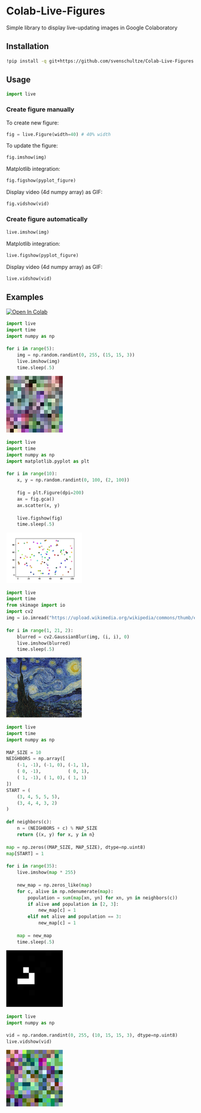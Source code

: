 # Colab-Live-Figures
Simple library to display live-updating images in Google Colaboratory

## Installation
```bash
!pip install -q git+https://github.com/svenschultze/Colab-Live-Figures
```

## Usage
```python
import live
```
### Create figure manually
To create new figure:
```python
fig = live.Figure(width=40) # 40% width
```

To update the figure:
```python
fig.imshow(img)
```

Matplotlib integration:
```python
fig.figshow(pyplot_figure)
```

Display video (4d numpy array) as GIF:
```python
fig.vidshow(vid)
```

### Create figure automatically
```python
live.imshow(img)
```

Matplotlib integration:
```python
live.figshow(pyplot_figure)
```

Display video (4d numpy array) as GIF:
```python
live.vidshow(vid)
```

## Examples
[![Open In Colab](https://colab.research.google.com/assets/colab-badge.svg)](https://colab.research.google.com/github/svenschultze/Colab-Live-Figures/blob/main/demo/demo.ipynb)

```python
import live
import time
import numpy as np

for i in range(5):
    img = np.random.randint(0, 255, (15, 15, 3))
    live.imshow(img)
    time.sleep(.5)
```

<img width="30%" src="https://github.com/svenschultze/Colab-Live-Figures/blob/main/demo/demo.gif?raw=true"/>

```python
import live
import time
import numpy as np
import matplotlib.pyplot as plt

for i in range(10):
    x, y = np.random.randint(0, 100, (2, 100))

    fig = plt.Figure(dpi=200)
    ax = fig.gca()
    ax.scatter(x, y)

    live.figshow(fig)
    time.sleep(.5)
```

<img width="40%" src="https://github.com/svenschultze/Colab-Live-Figures/blob/main/demo/matplotlib.gif?raw=true"/>

```python
import live
import time
from skimage import io
import cv2
img = io.imread("https://upload.wikimedia.org/wikipedia/commons/thumb/e/ea/Van_Gogh_-_Starry_Night_-_Google_Art_Project.jpg/757px-Van_Gogh_-_Starry_Night_-_Google_Art_Project.jpg")

for i in range(1, 21, 2):
    blurred = cv2.GaussianBlur(img, (i, i), 0)
    live.imshow(blurred)
    time.sleep(.5)
```

<img width="40%" src="https://github.com/svenschultze/Colab-Live-Figures/blob/main/demo/blur.gif?raw=true"/>


```python
import live
import time
import numpy as np

MAP_SIZE = 10
NEIGHBORS = np.array([
    (-1, -1), (-1, 0), (-1, 1),
    ( 0, -1),          ( 0, 1),
    ( 1, -1), ( 1, 0), ( 1, 1)
])
START = (
    (3, 4, 5, 5, 5), 
    (3, 4, 4, 3, 2)
)

def neighbors(c):
    n = (NEIGHBORS + c) % MAP_SIZE
    return {(x, y) for x, y in n}

map = np.zeros((MAP_SIZE, MAP_SIZE), dtype=np.uint8)
map[START] = 1

for i in range(35):
    live.imshow(map * 255)

    new_map = np.zeros_like(map)
    for c, alive in np.ndenumerate(map):
        population = sum(map[xn, yn] for xn, yn in neighbors(c))
        if alive and population in [2, 3]:
            new_map[c] = 1
        elif not alive and population == 3:
            new_map[c] = 1

    map = new_map    
    time.sleep(.5)
```
<img width="30%" src="https://github.com/svenschultze/Colab-Live-Figures/blob/main/demo/conway.gif?raw=true"/>

```python
import live
import numpy as np

vid = np.random.randint(0, 255, (10, 15, 15, 3), dtype=np.uint8)
live.vidshow(vid)
```

<img width="30%" src="https://github.com/svenschultze/Colab-Live-Figures/blob/main/demo/vid.gif?raw=true"/>
